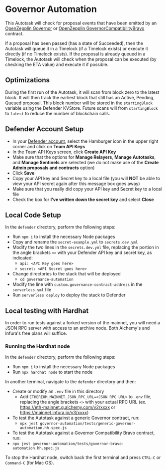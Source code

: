# Governor Automation

This Autotask will check for proposal events that have been emitted by an [OpenZepplin Governor](https://docs.openzeppelin.com/contracts/4.x/api/governance) or [OpenZepplin GovernorCompatibilityBravo](https://docs.openzeppelin.com/contracts/4.x/api/governance#GovernorCompatibilityBravo) contract.

If a proposal has been passed (has a state of Succeeded), then the Autotask will queue it in a Timelock (if a Timelock exists) or execute it directly (if no Timelock exists). If the proposal is already queued in a Timelock, the Autotask will check when the proposal can be executed (by checking the ETA value) and execute it if possible.

## Optimizations

During the first run of the Autotask, it will scan from block zero to the latest block. It will then track the earliest block that still has an Active, Pending, Queued proposal. This block number will be stored in the `startingBlock` variable using the Defender KVStore. Future scans will from `startingBlock` to `latest` to reduce the number of blockchain calls.

## Defender Account Setup

- In your [Defender account](https://defender.openzeppelin.com/), select the Hamburger icon in the upper right corner and click on **Team API Keys**
- In the Team API Keys screen, click **Create API Key**
- Make sure that the options for **Manage Relayers**, **Manage Autotasks**, and **Manage Sentinels** are selected (we do not make use of the **Create Admin proposals and contracts** option)
- Click **Save**
- Copy your API key and Secret key to a local file (you will **NOT** be able to view your API secret again after this message box goes away)
- Make sure that you really did copy your API key and Secret key to a local file
- Check the box for **I’ve written down the secret key** and select **Close**

## Local Code Setup

In the `defender` directory, perform the following steps:

- Run `npm i` to install the necessary Node packages
- Copy and rename the `secret-example.yml` to `secrets.dev.yml`
- Modify the two lines in the `secrets.dev.yml` file, replacing the portion in the angle brackets `<>` with your Defender API key and secret key, as indicated:
  - `api: <API Key goes here>`
  - `secret: <API Secret goes here>`
- Change directories to the stack that will be deployed
  - `cd governance-automation`
- Modify the line with `custom.governance-contract-address` in the `serverless.yml` file
- Run `serverless deploy` to deploy the stack to Defender

## Local testing with Hardhat

In order to run tests against a forked version of the mainnet, you will need a JSON RPC server with access to an archive node. Both Alchemy's and Infura's free plans will suffice.

### Running the Hardhat node

In the `defender` directory, perform the following steps:

- Run `npm i` to install the necessary Node packages
- Run `npx hardhat node` to start the node

In another terminal, navigate to the `defender` directory and then:

- Create or modify an `.env` file in this directory
  - Add `ETHEREUM_MAINNET_JSON_RPC_URL=<JSON RPC URL>` to `.env` file, replacing the angle brackets `<>` with your actual RPC URL (ex. https://eth-mainnet.g.alchemy.com/v2/xxxx or https://mainnet.infura.io/v3/xxxx)
- To test the Autotask against a generic Governor contract, run:
  - `npx jest governor-automation/tests/generic-governor-automation.hh.spec.js`
- To test the Autotask against a Governor Compatibility Bravo contract, run:
- `npx jest governor-automation/tests/governor-bravo-automation.hh.spec.js`

To stop the Hardhat node, switch back the first terminal and press `CTRL-C` or `Command-C` (for Mac OS).
